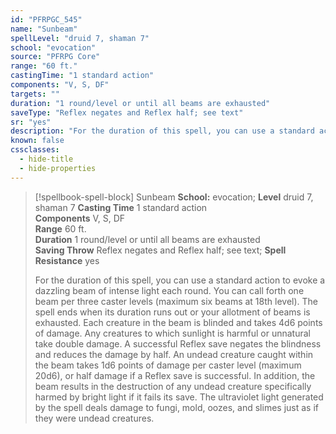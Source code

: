```yaml
---
id: "PFRPGC_545"
name: "Sunbeam"
spellLevel: "druid 7, shaman 7"
school: "evocation"
source: "PFRPG Core"
range: "60 ft."
castingTime: "1 standard action"
components: "V, S, DF"
targets: ""
duration: "1 round/level or until all beams are exhausted"
saveType: "Reflex negates and Reflex half; see text"
sr: "yes"
description: "For the duration of this spell, you can use a standard action to evoke a dazzling beam of intense light each round. You can call forth one beam per three caster levels (maximum six beams at 18th level). The spell ends when its duration runs out or your allotment of beams is exhausted.  Each creature in the beam is blinded and takes 4d6 points of damage. Any creatures to which sunlight is harmful or unnatural take double damage. A successful Reflex save negates the blindness and reduces the damage by half.  An undead creature caught within the beam takes 1d6 points of damage per caster level (maximum 20d6), or half damage if a Reflex save is successful. In addition, the beam results in the destruction of any undead creature specifically harmed by bright light if it fails its save.  The ultraviolet light generated by the spell deals damage to fungi, mold, oozes, and slimes just as if they were undead creatures."
known: false
cssclasses:
  - hide-title
  - hide-properties
---
```


> [!spellbook-spell-block] Sunbeam
> **School:** evocation; **Level** druid 7, shaman 7
> **Casting Time** 1 standard action  
> **Components** V, S, DF  
> **Range** 60 ft.  
> **Duration** 1 round/level or until all beams are exhausted  
> **Saving Throw** Reflex negates and Reflex half; see text; **Spell Resistance** yes
> 
> For the duration of this spell, you can use a standard action to evoke a dazzling beam of intense light each round. You can call forth one beam per three caster levels (maximum six beams at 18th level). The spell ends when its duration runs out or your allotment of beams is exhausted.  Each creature in the beam is blinded and takes 4d6 points of damage. Any creatures to which sunlight is harmful or unnatural take double damage. A successful Reflex save negates the blindness and reduces the damage by half.  An undead creature caught within the beam takes 1d6 points of damage per caster level (maximum 20d6), or half damage if a Reflex save is successful. In addition, the beam results in the destruction of any undead creature specifically harmed by bright light if it fails its save.  The ultraviolet light generated by the spell deals damage to fungi, mold, oozes, and slimes just as if they were undead creatures.
